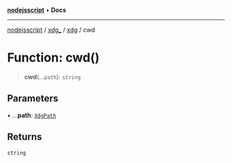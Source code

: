 [**nodejsscript**](../../../../../README.md) • **Docs**

***

[nodejsscript](../../../../../README.md) / [xdg\_](../../../README.md) / [xdg](../README.md) / cwd

# Function: cwd()

> **cwd**(...`path`): `string`

## Parameters

• ...**path**: [`XdgPath`](../../../type-aliases/XdgPath.md)

## Returns

`string`
